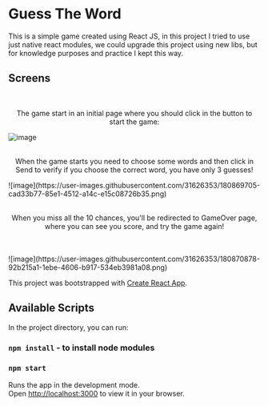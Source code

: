 # Guess The Word

This is a simple game created using React JS, in this project I tried to use just native react modules, 
we could upgrade this project using new libs, but for knowledge purposes and practice  I kept this way.

## Screens
<br/>
<p align="center">The game start in an initial page where you should click in the button to start the game:</p>

![image](https://user-images.githubusercontent.com/31626353/180871495-d7c4886d-8e6c-402d-bd18-b6deac76ac64.png)
<br/>
<br/>
<p align="center">When the game starts you need to choose some words and then click in Send to verify if you choose the correct word, you have only 3 guesses!</p>
![image](https://user-images.githubusercontent.com/31626353/180869705-cad33b77-85e1-4512-a14c-e15c08726b35.png)
<br/>
<br/>
<p align="center">When you miss all the 10 chances, you'll be redirected to GameOver page, where you can see you score, and try the game again!</p><br/>
<br/>
![image](https://user-images.githubusercontent.com/31626353/180870878-92b215a1-1ebe-4606-b917-534eb3981a08.png)





This project was bootstrapped with [Create React App](https://github.com/facebook/create-react-app).

## Available Scripts

In the project directory, you can run:
### `npm install` - to install node modules
### `npm start`

Runs the app in the development mode.\
Open [http://localhost:3000](http://localhost:3000) to view it in your browser.

